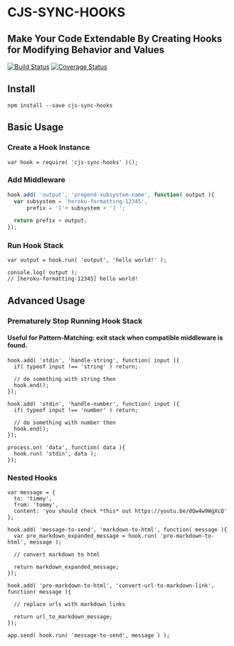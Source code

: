 CJS-SYNC-HOOKS
===
Make Your Code Extendable By Creating Hooks for Modifying Behavior and Values
---
[![Build Status](https://travis-ci.org/Akamaozu/cjs-sync-hooks.svg?branch=master)](https://travis-ci.org/Akamaozu/cjs-sync-hooks)
[![Coverage Status](https://coveralls.io/repos/github/Akamaozu/cjs-sync-hooks/badge.svg?branch=master)](https://coveralls.io/github/Akamaozu/cjs-sync-hooks?branch=master)

## Install
    npm install --save cjs-sync-hooks

## Basic Usage

### Create a Hook Instance
    var hook = require( 'cjs-sync-hooks' )();

### Add Middleware

```js
hook.add( 'output', 'prepend-subsystem-name', function( output ){
  var subsystem = 'heroku-formatting-12345',
      prefix = '['+ subsystem + '] ';

  return prefix + output; 
});
```

### Run Hook Stack
    var output = hook.run( 'output', 'hello world!' );

    console.log( output ); 
    // [heroku-formatting-12345] hello world!

## Advanced Usage

### Prematurely Stop Running Hook Stack
#### Useful for Pattern-Matching: exit stack when compatible middleware is found.
    hook.add( 'stdin', 'handle-string', function( input ){
      if( typeof input !== 'string' ) return;

      // do something with string then
      hook.end();
    });

    hook.add( 'stdin', 'handle-number', function( input ){
      if( typeof input !== 'number' ) return;

      // do something with number then
      hook.end();
    });

    process.on( 'data', function( data ){
      hook.run( 'stdin', data );
    });

### Nested Hooks
    var message = {
      to: 'timmy',
      from: 'tommy',
      content: 'you should check *this* out https://youtu.be/dQw4w9WgXcQ'
    };

    hook.add( 'message-to-send', 'markdown-to-html', function( message ){
      var pre_markdown_expanded_message = hook.run( 'pre-markdown-to-html', message );

      // convert markdown to html

      return markdown_expanded_message;
    });

    hook.add( 'pre-markdown-to-html', 'convert-url-to-markdown-link', function( message ){

      // replace urls with markdown links

      return url_to_markdown_message;
    });

    app.send( hook.run( 'message-to-send', message ) );